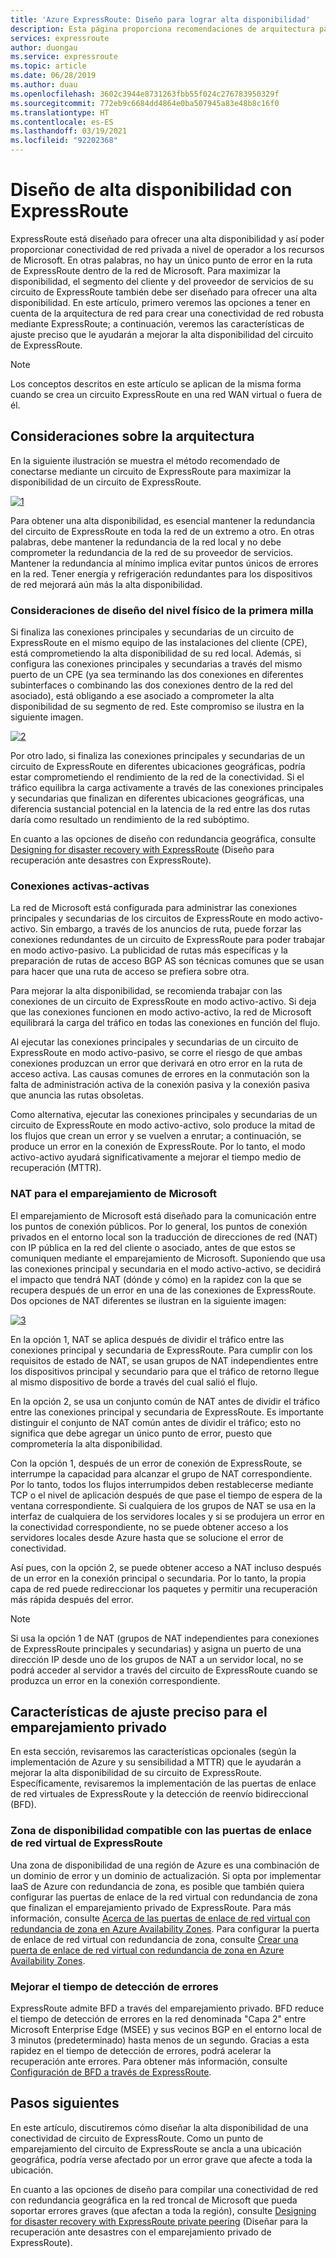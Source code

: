 ```yaml
---
title: 'Azure ExpressRoute: Diseño para lograr alta disponibilidad'
description: Esta página proporciona recomendaciones de arquitectura para una alta disponibilidad al usar Azure ExpressRoute.
services: expressroute
author: duongau
ms.service: expressroute
ms.topic: article
ms.date: 06/28/2019
ms.author: duau
ms.openlocfilehash: 3602c3944e8731263fbb55f024c276783950329f
ms.sourcegitcommit: 772eb9c6684dd4864e0ba507945a83e48b8c16f0
ms.translationtype: HT
ms.contentlocale: es-ES
ms.lasthandoff: 03/19/2021
ms.locfileid: "92202368"
---
```

# <a name="designing-for-high-availability-with-expressroute"></a>Diseño de alta disponibilidad con ExpressRoute

ExpressRoute está diseñado para ofrecer una alta disponibilidad y así poder proporcionar conectividad de red privada a nivel de operador a los recursos de Microsoft. En otras palabras, no hay un único punto de error en la ruta de ExpressRoute dentro de la red de Microsoft. Para maximizar la disponibilidad, el segmento del cliente y del proveedor de servicios de su circuito de ExpressRoute también debe ser diseñado para ofrecer una alta disponibilidad. En este artículo, primero veremos las opciones a tener en cuenta de la arquitectura de red para crear una conectividad de red robusta mediante ExpressRoute; a continuación, veremos las características de ajuste preciso que le ayudarán a mejorar la alta disponibilidad del circuito de ExpressRoute.

>[!NOTE]
>Los conceptos descritos en este artículo se aplican de la misma forma cuando se crea un circuito ExpressRoute en una red WAN virtual o fuera de él.
>

## <a name="architecture-considerations"></a>Consideraciones sobre la arquitectura

En la siguiente ilustración se muestra el método recomendado de conectarse mediante un circuito de ExpressRoute para maximizar la disponibilidad de un circuito de ExpressRoute.

 [![1]][1]

Para obtener una alta disponibilidad, es esencial mantener la redundancia del circuito de ExpressRoute en toda la red de un extremo a otro. En otras palabras, debe mantener la redundancia de la red local y no debe comprometer la redundancia de la red de su proveedor de servicios. Mantener la redundancia al mínimo implica evitar puntos únicos de errores en la red. Tener energía y refrigeración redundantes para los dispositivos de red mejorará aún más la alta disponibilidad.

### <a name="first-mile-physical-layer-design-considerations"></a>Consideraciones de diseño del nivel físico de la primera milla

 Si finaliza las conexiones principales y secundarias de un circuito de ExpressRoute en el mismo equipo de las instalaciones del cliente (CPE), está comprometiendo la alta disponibilidad de su red local. Además, si configura las conexiones principales y secundarias a través del mismo puerto de un CPE (ya sea terminando las dos conexiones en diferentes subinterfaces o combinando las dos conexiones dentro de la red del asociado), está obligando a ese asociado a comprometer la alta disponibilidad de su segmento de red. Este compromiso se ilustra en la siguiente imagen.

[![2]][2]

Por otro lado, si finaliza las conexiones principales y secundarias de un circuito de ExpressRoute en diferentes ubicaciones geográficas, podría estar comprometiendo el rendimiento de la red de la conectividad. Si el tráfico equilibra la carga activamente a través de las conexiones principales y secundarias que finalizan en diferentes ubicaciones geográficas, una diferencia sustancial potencial en la latencia de la red entre las dos rutas daría como resultado un rendimiento de la red subóptimo. 

En cuanto a las opciones de diseño con redundancia geográfica, consulte [Designing for disaster recovery with ExpressRoute][DR] (Diseño para recuperación ante desastres con ExpressRoute).

### <a name="active-active-connections"></a>Conexiones activas-activas

La red de Microsoft está configurada para administrar las conexiones principales y secundarias de los circuitos de ExpressRoute en modo activo-activo. Sin embargo, a través de los anuncios de ruta, puede forzar las conexiones redundantes de un circuito de ExpressRoute para poder trabajar en modo activo-pasivo. La publicidad de rutas más específicas y la preparación de rutas de acceso BGP AS son técnicas comunes que se usan para hacer que una ruta de acceso se prefiera sobre otra.

Para mejorar la alta disponibilidad, se recomienda trabajar con las conexiones de un circuito de ExpressRoute en modo activo-activo. Si deja que las conexiones funcionen en modo activo-activo, la red de Microsoft equilibrará la carga del tráfico en todas las conexiones en función del flujo.

Al ejecutar las conexiones principales y secundarias de un circuito de ExpressRoute en modo activo-pasivo, se corre el riesgo de que ambas conexiones produzcan un error que derivará en otro error en la ruta de acceso activa. Las causas comunes de errores en la conmutación son la falta de administración activa de la conexión pasiva y la conexión pasiva que anuncia las rutas obsoletas.

Como alternativa, ejecutar las conexiones principales y secundarias de un circuito de ExpressRoute en modo activo-activo, solo produce la mitad de los flujos que crean un error y se vuelven a enrutar; a continuación, se produce un error en la conexión de ExpressRoute. Por lo tanto, el modo activo-activo ayudará significativamente a mejorar el tiempo medio de recuperación (MTTR).

### <a name="nat-for-microsoft-peering"></a>NAT para el emparejamiento de Microsoft 

El emparejamiento de Microsoft está diseñado para la comunicación entre los puntos de conexión públicos. Por lo general, los puntos de conexión privados en el entorno local son la traducción de direcciones de red (NAT) con IP pública en la red del cliente o asociado, antes de que estos se comuniquen mediante el emparejamiento de Microsoft. Suponiendo que usa las conexiones principal y secundaria en el modo activo-activo, se decidirá el impacto que tendrá NAT (dónde y cómo) en la rapidez con la que se recupera después de un error en una de las conexiones de ExpressRoute. Dos opciones de NAT diferentes se ilustran en la siguiente imagen:

[![3]][3]

En la opción 1, NAT se aplica después de dividir el tráfico entre las conexiones principal y secundaria de ExpressRoute. Para cumplir con los requisitos de estado de NAT, se usan grupos de NAT independientes entre los dispositivos principal y secundario para que el tráfico de retorno llegue al mismo dispositivo de borde a través del cual salió el flujo.

En la opción 2, se usa un conjunto común de NAT antes de dividir el tráfico entre las conexiones principal y secundaria de ExpressRoute. Es importante distinguir el conjunto de NAT común antes de dividir el tráfico; esto no significa que debe agregar un único punto de error, puesto que comprometería la alta disponibilidad.

Con la opción 1, después de un error de conexión de ExpressRoute, se interrumpe la capacidad para alcanzar el grupo de NAT correspondiente. Por lo tanto, todos los flujos interrumpidos deben restablecerse mediante TCP o el nivel de aplicación después de que pase el tiempo de espera de la ventana correspondiente. Si cualquiera de los grupos de NAT se usa en la interfaz de cualquiera de los servidores locales y si se produjera un error en la conectividad correspondiente, no se puede obtener acceso a los servidores locales desde Azure hasta que se solucione el error de conectividad.

Así pues, con la opción 2, se puede obtener acceso a NAT incluso después de un error en la conexión principal o secundaria. Por lo tanto, la propia capa de red puede redireccionar los paquetes y permitir una recuperación más rápida después del error. 

> [!NOTE]
> Si usa la opción 1 de NAT (grupos de NAT independientes para conexiones de ExpressRoute principales y secundarias) y asigna un puerto de una dirección IP desde uno de los grupos de NAT a un servidor local, no se podrá acceder al servidor a través del circuito de ExpressRoute cuando se produzca un error en la conexión correspondiente.
> 

## <a name="fine-tuning-features-for-private-peering"></a>Características de ajuste preciso para el emparejamiento privado

En esta sección, revisaremos las características opcionales (según la implementación de Azure y su sensibilidad a MTTR) que le ayudarán a mejorar la alta disponibilidad de su circuito de ExpressRoute. Específicamente, revisaremos la implementación de las puertas de enlace de red virtuales de ExpressRoute y la detección de reenvío bidireccional (BFD).

### <a name="availability-zone-aware-expressroute-virtual-network-gateways"></a>Zona de disponibilidad compatible con las puertas de enlace de red virtual de ExpressRoute

Una zona de disponibilidad de una región de Azure es una combinación de un dominio de error y un dominio de actualización. Si opta por implementar IaaS de Azure con redundancia de zona, es posible que también quiera configurar las puertas de enlace de la red virtual con redundancia de zona que finalizan el emparejamiento privado de ExpressRoute. Para más información, consulte [Acerca de las puertas de enlace de red virtual con redundancia de zona en Azure Availability Zones][zone redundant vgw]. Para configurar la puerta de enlace de red virtual con redundancia de zona, consulte [Crear una puerta de enlace de red virtual con redundancia de zona en Azure Availability Zones][conf zone redundant vgw].

### <a name="improving-failure-detection-time"></a>Mejorar el tiempo de detección de errores

ExpressRoute admite BFD a través del emparejamiento privado. BFD reduce el tiempo de detección de errores en la red denominada "Capa 2" entre Microsoft Enterprise Edge (MSEE) y sus vecinos BGP en el entorno local de 3 minutos (predeterminado) hasta menos de un segundo. Gracias a esta rapidez en el tiempo de detección de errores, podrá acelerar la recuperación ante errores. Para obtener más información, consulte [Configuración de BFD a través de ExpressRoute][BFD].

## <a name="next-steps"></a>Pasos siguientes

En este artículo, discutiremos cómo diseñar la alta disponibilidad de una conectividad de circuito de ExpressRoute. Como un punto de emparejamiento del circuito de ExpressRoute se ancla a una ubicación geográfica, podría verse afectado por un error grave que afecte a toda la ubicación. 

En cuanto a las opciones de diseño para compilar una conectividad de red con redundancia geográfica en la red troncal de Microsoft que pueda soportar errores graves (que afectan a toda la región), consulte [Designing for disaster recovery with ExpressRoute private peering][DR] (Diseñar para la recuperación ante desastres con el emparejamiento privado de ExpressRoute).

<!--Image References-->
[1]: ./media/designing-for-high-availability-with-expressroute/exr-reco.png "Recomendación para conectarse con ExpressRoute "
[2]: ./media/designing-for-high-availability-with-expressroute/suboptimal-lastmile-connectivity.png "conectividad de última milla subóptima"
[3]: ./media/designing-for-high-availability-with-expressroute/nat-options.png "opciones de NAT"


<!--Link References-->
[zone redundant vgw]: ../vpn-gateway/about-zone-redundant-vnet-gateways.md
[conf zone redundant vgw]: ../vpn-gateway/create-zone-redundant-vnet-gateway.md
[Configure Global Reach]: ./expressroute-howto-set-global-reach.md
[BFD]: ./expressroute-bfd.md
[DR]: ./designing-for-disaster-recovery-with-expressroute-privatepeering.md